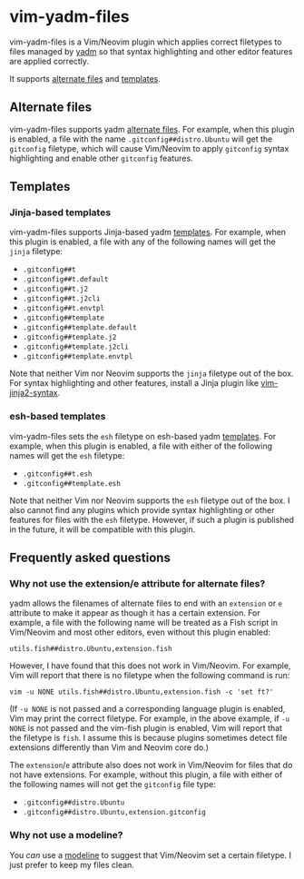 # vim-yadm-files

vim-yadm-files is a Vim/Neovim plugin which applies correct filetypes to files
managed by [yadm](https://github.com/TheLocehiliosan/yadm) so that syntax
highlighting and other editor features are applied correctly.

It supports [alternate files](https://yadm.io/docs/alternates) and
[templates](https://yadm.io/docs/templates).

## Alternate files

vim-yadm-files supports yadm [alternate files](https://yadm.io/docs/alternates).
For example, when this plugin is enabled, a file with the name
`.gitconfig##distro.Ubuntu` will get the `gitconfig` filetype, which will cause
Vim/Neovim to apply `gitconfig` syntax highlighting and enable other `gitconfig`
features.

## Templates

### Jinja-based templates

vim-yadm-files supports Jinja-based yadm
[templates](https://yadm.io/docs/templates). For example, when this plugin is
enabled, a file with any of the following names will get the `jinja` filetype:

- `.gitconfig##t`
- `.gitconfig##t.default`
- `.gitconfig##t.j2`
- `.gitconfig##t.j2cli`
- `.gitconfig##t.envtpl`
- `.gitconfig##template`
- `.gitconfig##template.default`
- `.gitconfig##template.j2`
- `.gitconfig##template.j2cli`
- `.gitconfig##template.envtpl`

Note that neither Vim nor Neovim supports the `jinja` filetype out of the box.
For syntax highlighting and other features, install a Jinja plugin like
[vim-jinja2-syntax](https://github.com/glench/vim-jinja2-syntax).

### esh-based templates

vim-yadm-files sets the `esh` filetype on esh-based yadm
[templates](https://yadm.io/docs/templates). For example, when this plugin is
enabled, a file with either of the following names will get the `esh` filetype:

- `.gitconfig##t.esh`
- `.gitconfig##template.esh`

Note that neither Vim nor Neovim supports the `esh` filetype out of the box. I
also cannot find any plugins which provide syntax highlighting or other features
for files with the `esh` filetype. However, if such a plugin is published in the
future, it will be compatible with this plugin.

## Frequently asked questions

### Why not use the extension/e attribute for alternate files?

yadm allows the filenames of alternate files to end with an `extension` or `e`
attribute to make it appear as though it has a certain extension. For example, a
file with the following name will be treated as a Fish script in Vim/Neovim and
most other editors, even without this plugin enabled:

`utils.fish##distro.Ubuntu,extension.fish`

However, I have found that this does not work in Vim/Neovim. For example, Vim
will report that there is no filetype when the following command is run:

`vim -u NONE utils.fish##distro.Ubuntu,extension.fish -c 'set ft?'`

(If `-u NONE` is not passed and a corresponding language plugin is enabled, Vim
may print the correct filetype. For example, in the above example, if `-u NONE`
is not passed and the vim-fish plugin is enabled, Vim will report that the
filetype is `fish`. I assume this is because plugins sometimes detect file
extensions differently than Vim and Neovim core do.)

The `extension`/`e` attribute also does not work in Vim/Neovim for files that do
not have extensions. For example, without this plugin, a file with either of the
following names will not get the `gitconfig` file type:

- `.gitconfig##distro.Ubuntu`
- `.gitconfig##distro.Ubuntu,extension.gitconfig`

### Why not use a modeline?

You _can_ use a [modeline](https://vim.fandom.com/wiki/Modeline_magic) to
suggest that Vim/Neovim set a certain filetype. I just prefer to keep my files
clean.
